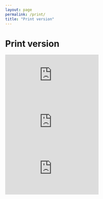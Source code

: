 ```yaml
---
layout: page
permalink: /print/
title: "Print version"
---
```


# Print version

<iframe class="box-embed" src="https://app.box.com/embed/preview/hxg3291mm67l00ice0xsf74fs8y9b6az?theme=dark" frameborder="0" allowfullscreen="allowfullscreen"></iframe>

<br/>

<iframe class="box-embed" src="https://app.box.com/embed/preview/970o0u7d34mkr581wra06n9enxucv3k9?theme=dark" frameborder="0" allowfullscreen="allowfullscreen"></iframe>

<br/>

<iframe class="box-embed" src="https://app.box.com/embed/preview/372f20clfeij2n7bqm1vnw30v4azib9l?theme=dark" frameborder="0" allowfullscreen="allowfullscreen"></iframe>
